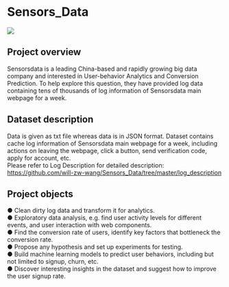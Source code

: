 # Sensors_Data

<img src="https://github.com/will-zw-wang/Sensors_Data/blob/master/Senskrs_Data_Image.jpg">

## Project overview

Sensorsdata is a leading China-based and rapidly growing big data company and interested in User-behavior Analytics and Conversion Prediction. To help explore this question, they have provided log data containing tens of thousands of log information of Sensorsdata main webpage for a week. 

## Dataset description

Data is given as txt file whereas data is in JSON format. Dataset contains cache log information of Sensorsdata main webpage for a week, including actions on leaving the webpage, click a button, send verification code, apply for account, etc.   
Please refer to Log Description for detailed description: https://github.com/will-zw-wang/Sensors_Data/tree/master/log_description

## Project objects

● Clean dirty log data and transform it for analytics.  
● Exploratory data analysis, e.g. find user activity levels for different events, and user interaction with web components.  
● Find the conversion rate of users, identify key factors that bottleneck the conversion rate.  
● Propose any hypothesis and set up experiments for testing.  
● Build machine learning models to predict user behaviors, including but not limited to signup, churn, etc.  
● Discover interesting insights in the dataset and suggest how to improve the user signup rate.  


